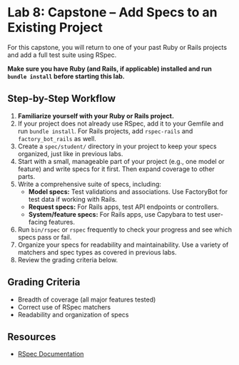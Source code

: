 # Lab 8: Capstone – Add Specs to an Existing Project

For this capstone, you will return to one of your past Ruby or Rails projects and add a full test suite using RSpec.

**Make sure you have Ruby (and Rails, if applicable) installed and run `bundle install` before starting this lab.**

## Step-by-Step Workflow

1. **Familiarize yourself with your Ruby or Rails project.**
2. If your project does not already use RSpec, add it to your Gemfile and run `bundle install`. For Rails projects, add `rspec-rails` and `factory_bot_rails` as well.
3. Create a `spec/student/` directory in your project to keep your specs organized, just like in previous labs.
4. Start with a small, manageable part of your project (e.g., one model or feature) and write specs for it first. Then expand coverage to other parts.
5. Write a comprehensive suite of specs, including:
   - **Model specs:** Test validations and associations. Use FactoryBot for test data if working with Rails.
   - **Request specs:** For Rails apps, test API endpoints or controllers.
   - **System/feature specs:** For Rails apps, use Capybara to test user-facing features.
6. Run `bin/rspec` or `rspec` frequently to check your progress and see which specs pass or fail.
7. Organize your specs for readability and maintainability. Use a variety of matchers and spec types as covered in previous labs.
8. Review the grading criteria below.

## Grading Criteria

- Breadth of coverage (all major features tested)
- Correct use of RSpec matchers
- Readability and organization of specs

## Resources

- [RSpec Documentation](https://rspec.info/documentation/)
